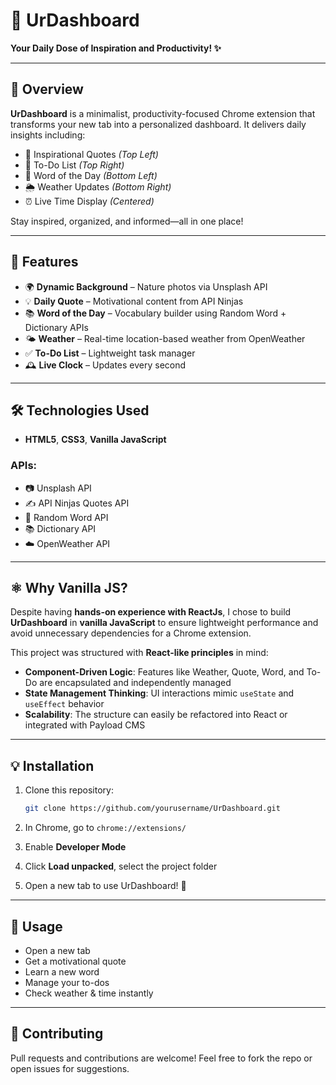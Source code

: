 # 🚀 UrDashboard

**Your Daily Dose of Inspiration and Productivity! ✨**

---

## 📌 Overview

**UrDashboard** is a minimalist, productivity-focused Chrome extension that transforms your new tab into a personalized dashboard. It delivers daily insights including:

* 📜 Inspirational Quotes *(Top Left)*
* 📝 To-Do List *(Top Right)*
* 📖 Word of the Day *(Bottom Left)*
* 🌦 Weather Updates *(Bottom Right)*
* ⏰ Live Time Display *(Centered)*

Stay inspired, organized, and informed—all in one place!

---

## 🔗 Features

* 🌍 **Dynamic Background** – Nature photos via Unsplash API
* 💡 **Daily Quote** – Motivational content from API Ninjas
* 📚 **Word of the Day** – Vocabulary builder using Random Word + Dictionary APIs
* 🌤 **Weather** – Real-time location-based weather from OpenWeather
* ✅ **To-Do List** – Lightweight task manager
* 🕰 **Live Clock** – Updates every second

---

## 🛠️ Technologies Used

* **HTML5**, **CSS3**, **Vanilla JavaScript**

### APIs:

* 📷 Unsplash API
* ✍️ API Ninjas Quotes API
* 📖 Random Word API
* 📚 Dictionary API
* ☁️ OpenWeather API

---

## ⚛️ Why Vanilla JS?

Despite having **hands-on experience with ReactJs**, I chose to build **UrDashboard** in **vanilla JavaScript** to ensure lightweight performance and avoid unnecessary dependencies for a Chrome extension.

This project was structured with **React-like principles** in mind:

* **Component-Driven Logic**: Features like Weather, Quote, Word, and To-Do are encapsulated and independently managed
* **State Management Thinking**: UI interactions mimic `useState` and `useEffect` behavior
* **Scalability**: The structure can easily be refactored into React or integrated with Payload CMS

---

## 💡 Installation

1. Clone this repository:

   ```bash
   git clone https://github.com/yourusername/UrDashboard.git
   ```
2. In Chrome, go to `chrome://extensions/`
3. Enable **Developer Mode**
4. Click **Load unpacked**, select the project folder
5. Open a new tab to use UrDashboard! 🎉

---

## 🎯 Usage

* Open a new tab
* Get a motivational quote
* Learn a new word
* Manage your to-dos
* Check weather & time instantly

---

## 🤝 Contributing

Pull requests and contributions are welcome!
Feel free to fork the repo or open issues for suggestions.
